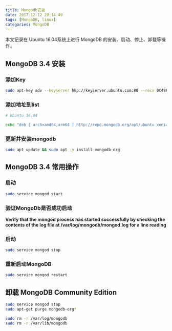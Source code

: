 ```yaml
---
title: Mongodb安装
date: 2017-12-12 20:14:49
tags: [MongoDB, linux]
categories: MongoDB
---
```

本文记录在 Ubuntu 16.04系统上进行 MongoDB 的安装、启动、停止、卸载等操作。
<!-- more -->
## MongoDB 3.4 安装

### 添加Key
``` bash
sudo apt-key adv --keyserver hkp://keyserver.ubuntu.com:80 --recv 0C49F3730359A14518585931BC711F9BA15703C6
```

### 添加地址到list
``` bash
# Ubuntu 16.04

echo "deb [ arch=amd64,arm64 ] http://repo.mongodb.org/apt/ubuntu xenial/mongodb-org/3.4 multiverse" | sudo tee /etc/apt/sources.list.d/mongodb-org-3.4.list
```

### 更新并安装mongodb
``` bash
sudo apt update && sudo apt -y install mongodb-org
```

## MongoDB 3.4 常用操作

### 启动
``` bash
sudo service mongod start
```

### 验证MongoDb是否成功启动
**Verify that the mongod process has started successfully by checking the contents of the log file at /var/log/mongodb/mongod.log for a line reading**


### 启动
``` bash
sudo service mongod stop
```

### 重新启动MongoDB
``` bash
sudo service mongod restart
```

## 卸载 MongoDB Community Edition
``` bash
sudo service mongod stop
sudo apt-get purge mongodb-org*

sudo rm -r /var/log/mongodb
sudo rm -r /var/lib/mongodb
```

